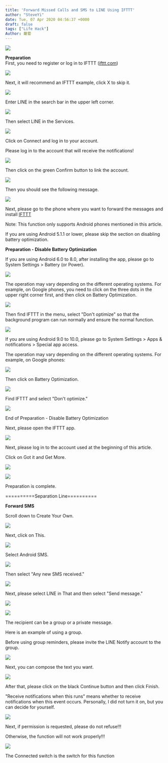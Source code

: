 ```yaml
---
title: 'Forward Missed Calls and SMS to LINE Using IFTTT'
author: "SteveYi"
date: Tue, 07 Apr 2020 04:56:37 +0000
draft: false
tags: ["Life Hack"]
Author: 蘿蔔
---
```


![](https://static-a1.steveyi.net/media/blog/2020/04/39743.jpg)

**Preparation**  
First, you need to register or log in to IFTTT ([ifttt.com](http://ifttt.com))

![](https://static-a1.steveyi.net/media/blog/2020/04/ifttt-forward-to-line-1.png)

Next, it will recommend an IFTTT example, click X to skip it.

![](https://static-a1.steveyi.net/media/blog/2020/04/ifttt-forward-to-line-2.png)

Enter LINE in the search bar in the upper left corner.

![](https://static-a1.steveyi.net/media/blog/2020/04/ifttt-forward-to-line-3.png)

Then select LINE in the Services.

![](https://static-a1.steveyi.net/media/blog/2020/04/ifttt-forward-to-line-4.png)

Click on Connect and log in to your account.

Please log in to the account that will receive the notifications!

![](https://static-a1.steveyi.net/media/blog/2020/04/ifttt-forward-to-line-5.png)

Then click on the green Confirm button to link the account.

![](https://static-a1.steveyi.net/media/blog/2020/04/ifttt-forward-to-line-6.png)

Then you should see the following message.

![](https://static-a1.steveyi.net/media/blog/2020/04/ifttt-forward-to-line-7.png)

Next, please go to the phone where you want to forward the messages and install [IFTTT](https://play.google.com/store/apps/details?id=com.ifttt.ifttt&hl=zh-TW)

Note: This function only supports Android phones mentioned in this article.

If you are using Android 5.1.1 or lower, please skip the section on disabling battery optimization.

**Preparation - Disable Battery Optimization**

If you are using Android 6.0 to 8.0, after installing the app, please go to System Settings > Battery (or Power).

![](https://static-a1.steveyi.net/media/blog/2020/04/ifttt-forward-to-line-8.png)

The operation may vary depending on the different operating systems. For example, on Google phones, you need to click on the three dots in the upper right corner first, and then click on Battery Optimization.

![](https://static-a1.steveyi.net/media/blog/2020/04/ifttt-forward-to-line-9.png)

Then find IFTTT in the menu, select "Don't optimize" so that the background program can run normally and ensure the normal function.

![](https://static-a1.steveyi.net/media/blog/2020/04/ifttt-forward-to-line-10.png)

If you are using Android 9.0 to 10.0, please go to System Settings > Apps & notifications > Special app access.

The operation may vary depending on the different operating systems. For example, on Google phones:

![](https://static-a1.steveyi.net/media/blog/2020/04/ifttt-forward-to-line-11.png)

Then click on Battery Optimization.

![](https://static-a1.steveyi.net/media/blog/2020/04/ifttt-forward-to-line-12.png)

Find IFTTT and select "Don't optimize."

![](https://static-a1.steveyi.net/media/blog/2020/04/ifttt-forward-to-line-13.png)

End of Preparation - Disable Battery Optimization

Next, please open the IFTTT app.

![](https://static-a1.steveyi.net/media/blog/2020/04/ifttt-forward-to-line-14.png)

Next, please log in to the account used at the beginning of this article.

Click on Got it and Get More.

![](https://static-a1.steveyi.net/media/blog/2020/04/ifttt-forward-to-line-15.png)

![](https://static-a1.steveyi.net/media/blog/2020/04/ifttt-forward-to-line-16.png)

Preparation is complete.

\==========Separation Line==========

**Forward SMS**

Scroll down to Create Your Own.

![](https://static-a1.steveyi.net/media/blog/2020/04/ifttt-forward-to-line-17.png)

Next, click on This.

![](https://static-a1.steveyi.net/media/blog/2020/04/ifttt-forward-to-line-18.png)

Select Android SMS.

![](https://static-a1.steveyi.net/media/blog/2020/04/ifttt-forward-to-line-19.png)

Then select "Any new SMS received."

![](https://static-a1.steveyi.net/media/blog/2020/04/ifttt-forward-to-line-20.png)

Next, please select LINE in That and then select "Send message."

![](https://static-a1.steveyi.net/media/blog/2020/04/ifttt-forward-to-line-21.png)

![](https://static-a1.steveyi.net/media/blog/2020/04/ifttt-forward-to-line-22.png)

The recipient can be a group or a private message.

Here is an example of using a group.

Before using group reminders, please invite the LINE Notify account to the group.

![](https://static-a1.steveyi.net/media/blog/2020/04/ifttt-forward-to-line-23.png)

Next, you can compose the text you want.

![](https://static-a1.steveyi.net/media/blog/2020/04/ifttt-forward-to-line-24.png)

After that, please click on the black Continue button and then click Finish.

"Receive notifications when this runs" means whether to receive notifications when this event occurs. Personally, I did not turn it on, but you can decide for yourself.

![](https://static-a1.steveyi.net/media/blog/2020/04/ifttt-forward-to-line-25.png)

Next, if permission is requested, please do not refuse!!!

Otherwise, the function will not work properly!!!

![](https://static-a1.steveyi.net/media/blog/2020/04/ifttt-forward-to-line-26.png)

The Connected switch is the switch for this function
